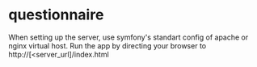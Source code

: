 questionnaire
=============

When setting up the server, use symfony's standart config of apache or nginx virtual host. Run the app by directing your browser to http://[<server_url]/index.html
